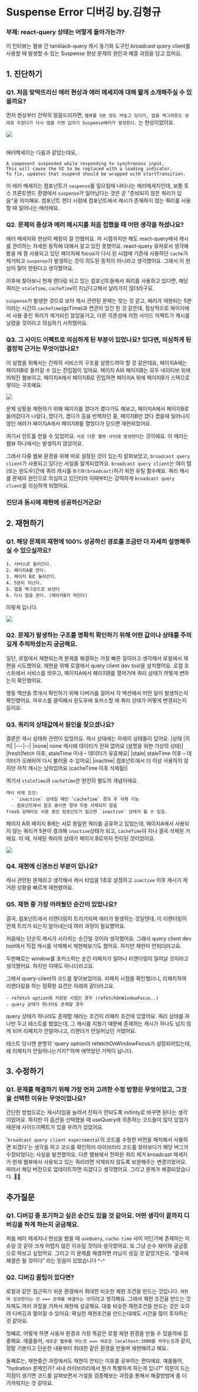 # Suspense Error 디버깅 by.김형규
### 부제: react-query 상태는 어떻게 돌아가는가?

이 인터뷰는 웹뷰 간 tanstack-query 캐시 동기화 도구인 broadcast query client를 사용할 때 발생할 수 있는 Suspense 현상 문제의 원인과 해결 과정을 담고 있어요. 


## 1. 진단하기

### Q1. 처음 맞딱뜨리신 에러 현상과 에러 메세지에 대해 짧게 소개해주실 수 있을까요?
먼저 현상부터 간략히 말씀드리자면, `웹뷰를 5분 정도 켜놓고 있다가, 앱을 백그라운드 상태로 두었다가 다시 앱을 키면 갑자기 Suspense에러가 발생한다.` 는 현상이었어요.

![](../../images/interview/react-query/1.jpeg)

<br/>
에러메세지는 다음과 같았는데요,

```
A component suspended while responding to synchronous input. 
This will cause the UI to be replaced with a loading indicator.
To fix, updates that suspend should be wrapped with startTransition.
```

이 에러 메세지는 컴포넌트가 `suspense`를 일으킬때 나타나는 에러메세지인데, 보통 토스 프론트엔드 환경에서 `suspense`가 일어났다는 것은 곧 "준비되지 않은 쿼리가 있음"을 의미해요. 컴포넌트 렌더 시점에 컴포넌트에서 캐시가 존재하지 않는 쿼리를 사용할 때 일어나는 에러에요.


### Q2. 문제의 증상과 에러 메시지를 처음 접했을 때 어떤 생각을 하셨나요?

에러 메세지와 현상이 매칭이 잘 안됐어요. 저 시점까지만 해도 react-query에서 캐시를 관리하는 자세한 동작에 대해서 알고 있진 못했어요. 
react-query 유저로서 생각해봤을 때 잘 사용되고 있던 페이지에 focus가 다시 된 시점에 기존에 사용하던 `cache`가 제거되고 `suspense`가 발생하는 것이 의도된 동작이 아니라고 생각헀어요. 그래서 이 현상이 말이 안된다고 생각했어요.

이후에 찾아보니 현재 랜더링 되고 있는 컴포넌트들에서 쿼리를 사용하고 있다면, 해당 쿼리는 `staleTime`, `cacheTime`이 지났다고해서 날라가지 않더라구요. 

`suspense`가 발생한 것으로 보아 캐시 관련된 문제는 맞는 것 같고, 에러가 재현되는 5분이라는 시간이 `cacheTime`(gcTime)과 연관이 있긴 한 것 같은데, 정상적으로 페이지에서 사용 중인 쿼리가 제거되진 않았을거고, 다른 의존성에 의한 사이드 이팩트가 캐시를 날렸을 것이라고 의심하기 시작했어요.

### Q3. 그 사이드 이펙트로 의심하게 된 부분이 있었나요? 있다면, 의심하게 된 결정적 근거는 무엇이었나요?

이 설명을 위해서는 간략히 서비스의 구조를 설명드려야 할 것 같은데요, 페이지A에는 페이지B로 들어갈 수 있는 진입점이 있어요. 페이지 A와 페이지B는 모두 네이티브 위에 띄워진 웹뷰이고, 페이지A에서 페이지B로 진입하면 페이지A 위에 페이지B가 스택으로 쌓이는 구조예요.

![](../../images/interview/react-query/2.jpeg)

문제 상황을 재현하기 위해 페이지를 껐다가 켰다가도 해보고, 페이지A에서 페이지B로 들어갔다가 나왔다, 껐다가, 켰다가 등을 반복하던 중, 페이지B만 껐다 켰을때 일어나지 않던 에러가 페이지A에서 페이지B를 열었다가 닫으면 재현되었어요.

여기서 힌트를 얻을 수 있었어요. `서로 다른 웹뷰 사이에 발생한다`는 것이에요. 이 에러는 웹뷰 하나에서는 발생하지 않았어요.

그래서 다중 웹뷰 환경을 위해 따로 설정된 것이 있는지 살펴보았고, `broadcast query client`가 사용되고 있다는 사실을 알게되었어요. `broadcast query client`는 여러 탭(또는 윈도우)간에 쿼리 캐시를 `동기화(broadcast)`하기 위한 유틸 함수예요. 쿼리 캐시를 문제의 원인으로 의심하고 있던터라 이때부터는 강력하게 `broadcast query client`를 의심하게 되었어요.

### 진단과 동시에 재현에 성공하신거군요!  

## 2. 재현하기

### Q1. 해당 문제의 재현에 100% 성공하신 경로를 조금만 더 자세히 설명해주실 수 있으실까요?

```
1. 서비스로 들어간다.
2. 페이지A를 연다.
3. 페이지 B로 들어간다.
4. 5분이 지난다.
5. 앱을 백그운드로 보낸다
6. 다시 앱을 켠다. (페이지B가 켜진다)
```
이렇게 입니다.

![](../../images/interview/react-query/3.jpeg)

### Q2. 문제가 발생하는 구조를 명확히 확인하기 위해 어떤 값이나 상태를 주의 깊게 추적하셨는지 궁금해요.

일단, 로컬에서 재현되는게 문제를 해결하는 가장 빠른 길이라고 생각해서 로컬에서 재현을 시도했어요. 재현을 위해 로컬에서 query client dev tool을 설치했어요. 로컬 호스트에서 서비스를 띄우고, 페이지A에서 페이지B를 열어가며 쿼리 상태가 어떻게 변하는지 확인했어요.

행동 액션을 쪼개서 확인하기 위해 디버거를 걸어서 각 액션에서 어떤 일이 발생하는지 확인했어요. 마우스를 클릭해서 윈도우에 포커스할 때 쿼리 상태가 어떻게 변경되는지 
등이요.

### Q3. 쿼리의 상태값에서 원인을 찾으셨나요?
결론은 캐시 상태와 관련이 있었어요. 캐시 상태에는 아래의 상태들이 있어요.
|상태 |의미|
|---|--|
|none| none 캐시에 데이터가 전혀 없어요 (설명을 위한 가상의 상태)|
|fresh|fetch 이후, staleTime 이내 – 데이터가 유효해요|
|stale| staleTime 이후 – 데이터가 오래되어 다시 불러올 수 있어요|
|inactive| 컴포넌트에서 더 이상 사용하지 않지만 아직 캐시는 남아있어요 (cacheTime 이후 삭제됨)|

여기서 `staleTime`과 `cacheTime`은 완전히 별도의 개념이에요.
```
캐시 삭제 조건: 
  - `inactive` 상태일 때만 `cacheTime` 경과 후 삭제 가능
  - 컴포넌트에서 참조 중이면 절대 자동 삭제되지 않음
fresh 상태라도 사용 중인 컴포넌트가 없으면 `inactive` 상태가 될 수 있음.
```

페이지 A와 페이지 B에는 서로 동일한 쿼리를 공유하고 있었는데, 페이지A에서 사용되지 않는 쿼리가 5분이 경과해 `inactive`상태가 되고, `cacheTime`이 지나 결국 삭제된 거에요. 이 때, 삭제된 쿼리의 상태가 페이지 B로까지 전이된 것이었어요.
<br/>

![](../../images/interview/react-query/4.jpeg)


### Q4. 재현에 신경쓰신 부분이 있나요?
캐시 관련된 문제라고 생각해서 캐시 타임을 1초로 설정하고 `inactive` 이후 캐시가 제거된 상황을 빠르게 재현했어요.


### Q5. 재현 중 가장 어려웠던 순간이 있었나요?
결국, 컴포넌트에서 리랜더링이 트리거되며 에러가 발생하는 것일텐데, 이 리랜더링이 언제 트리거 되는지 알아내는데 여러 과정이 필요헀어요.

처음에는 단순히 캐시가 사라지는 순간일 것이라 생각했어요. 그래서 query client dev tool에서 직접 캐시를 삭제해서 재현해보기도 했어요. 하지만 재현이 안되더라고요.

두번째로는 window를 포커스하는 순간 리패치가 일어나 리랜더링이 일어날 것이라고 생각했어요. 하지만 이때도 아니더라고요.

그래서 query-client의 코드를 찾아보았어요. 리패치 시점을 확인했더니, 리패치하여 리랜더링을 하는 정확한 요건은 아래와 같더라고요.

```
- refetch option에 지정된 시점인 경우 (refetchOnWindowFocus..)
- query 상태가 하나라도 존재할 경우
```

query 상태가 하나라도 존재할 때라는 조건이 리패치 조건에 있었어요. 쿼리 상태를 하나만 두고 테스트를 했었는데, 그 캐시를 지웠기 때문에 존재하는 캐시가 하나도 남지 않게 되어 리패치가 안일어나고, 리랜더가 안일어났던 거였어요. 

테스트 당시엔 분명히 'query option이 refetchOnWindowFocus가 설정되어있는데, 왜 리패치가 안일어나는거지?'하며 애먹었던 기억이 납니다.


## 3. 수정하기

### Q1. 문제를 해결하기 위해 가장 먼저 고려한 수정 방향은 무엇이었고, 그것을 선택한 이유는 무엇이었나요?

간단한 방법으로는 캐시타임을 늘려서 전파가 안되도록 inifinty로 바꾸면 된다는 생각이었어요. 하지만 이 옵션을 선택했을 때 useQuery에 의존하는 코드들이 많이 있었기 때문에 사이드이팩트가 있을 우려가 있었어요.

'`broadcast query client experimental`의 코드를 수정한 버전을 패치해서 사용하면 되겠다'는 생각을 하고 코드를 확인하러 라이브러리 코드를 찾아보다가 해당 버그가 수정되었다는 사실을 발견했어요. 다른 웹뷰에서 전파된 쿼리 제거 broadcast 메세지가 현재 웹뷰에서 사용되고 있는 쿼리라면 삭제되지 않도록 보완해주는 변경이었어요. 따라서 해당 버전으로 업데이트하면 되겠다고 생각했어요.
그리고 문제가 해결되었습니다. 👏🏼


## 추가질문
### Q1. 디버깅 중 포기하고 싶은 순간도 있을 것 같아요. 어떤 생각이 끝까지 디버깅을 하게 하는지 궁금해요.
처음 에러 메세지나 현상을 봤을 때 `useQuery`, `cache-time` 사이 어딘가에 존재하는 이슈일 것 같아 크게 어렵지 않은 이슈일 것이라 생각했어요. 또 그냥 순수 재미와 궁금증으로 파보고 싶었어요. 그리고 이 문제를 해결하면 러닝이 생길 것 같았거든요. “결국에 해결은 될 것이다” 라는 믿음이 있었습니다 ^-^


### Q2. 디버깅 꿀팁이 있다면?
로컬과 같은 접근하기 쉬운 환경에서 최대한 비슷한 재현 조건을 만드는 것입니다. `재현에 성공한다는 것 === 문제를 해결하는 것`이라고 생각해요.
그래서 재현 조건을 만드는 것 자체도 여러 과정을 거쳐서 재현에 성공해요. 대충 비슷한 재현조건을 만드는 것은 오히려 디버깅과 멀어질 수 있어요. 확실한 재현조건을 만드는데에도 시간을 많이 투자하는 것 같아요.

첫째로, 어떻게 하면 사용자 환경과 가장 똑같은 로컬 재현 환경을 만들 수 있을까에 집중해요. 에를들어, `새로운 웹뷰를 여는것 === 새로운 localhost:3000를 띄우는것`과 같이, 정말 기본이고 단순한 내용부터 최대한 같은 환경을 만들며 재현해려고 해요.

둘째로는, 재현중간 과정에서도 재현이 안되는 이유를 공부하는 편이에요. 예를들어, "hydration 문제인가? 사내 라이브러리에서 뭔가 특별하게 하는게 있나?" 의문이 드는 지점이 생기면 코드를 살펴보면서 가설을 검증해보는 과정을 통해서 해결방법에 좀 더 가까워지는 것 같아요.